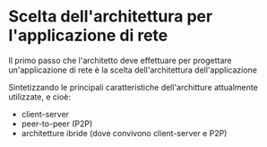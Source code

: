 # Scelta dell'architettura per l'applicazione di rete

Il primo passo che l'architetto deve effettuare per progettare un'applicazione di rete è la scelta dell'architettura dell'applicazione

Sintetizzando le principali caratteristiche dell'architture attualmente utilizzate, e cioè:

-   client-server
-   peer-to-peer (P2P)
-   architetture ibride (dove convivono client-server e P2P)
